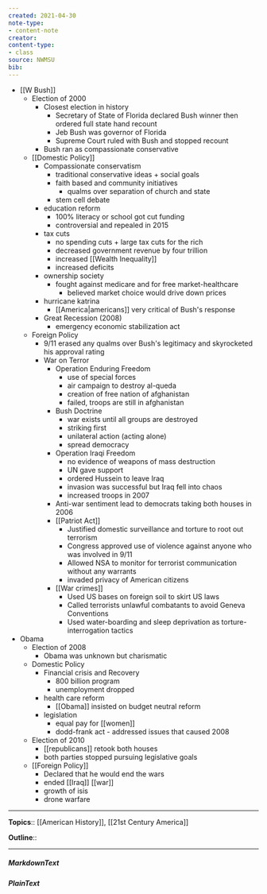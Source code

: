 ```yaml
---
created: 2021-04-30
note-type: 
- content-note
creator:
content-type:
- class
source: NWMSU
bib:
---
```


- [[W Bush]]
    - Election of 2000
        - Closest election in history
            - Secretary of State of Florida declared Bush winner then ordered full state hand recount
            - Jeb Bush was governor of Florida
            - Supreme Court ruled with Bush and stopped recount
        - Bush ran as compassionate conservative
    - [[Domestic Policy]]
        - Compassionate conservatism
            - traditional conservative ideas + social goals
            - faith based and community initiatives
                - qualms over separation of church and state
            - stem cell debate
        - education reform
            - 100% literacy or school got cut funding
            - controversial and repealed in 2015
        - tax cuts
            - no spending cuts + large tax cuts for the rich
            - decreased government revenue by four trillion
            - increased [[Wealth Inequality]]
            - increased deficits 
        - ownership society
            - fought against medicare and for free market-healthcare
                - believed market choice would drive down prices
        - hurricane katrina
            - [[America|americans]] very critical of Bush's response
        - Great Recession (2008)
            - emergency economic stabilization act
    - Foreign Policy
        - 9/11 erased any qualms over Bush's legitimacy and skyrocketed his approval rating
        - War on Terror
            - Operation Enduring Freedom
                - use of special forces
                - air campaign to destroy al-queda
                - creation of free nation of afghanistan
                - failed, troops are still in afghanistan
            - Bush Doctrine
                - war exists until all groups are destroyed
                - striking first
                - unilateral action (acting alone)
                - spread democracy
            - Operation Iraqi Freedom
                - no evidence of weapons of mass destruction
                - UN gave support
                - ordered Hussein to leave Iraq
                - invasion was successful but Iraq fell into chaos
                - increased troops in 2007
            - Anti-war sentiment lead to democrats taking both houses in 2006
            - [[Patriot Act]]
                - Justified domestic surveillance and torture to root out terrorism 
                - Congress approved use of violence against anyone who was involved in 9/11
                - Allowed NSA to monitor for terrorist communication without any warrants 
                - invaded privacy of American citizens
            - [[War crimes]]
                - Used US bases on foreign soil to skirt US laws
                - Called terrorists unlawful combatants to avoid Geneva Conventions
                - Used water-boarding and sleep deprivation as torture-interrogation tactics
- Obama
    - Election of 2008
        - Obama was unknown but charismatic
    - Domestic Policy
        - Financial crisis and Recovery
            - 800 billion program
            - unemployment dropped
        - health care reform
            - [[Obama]] insisted on budget neutral reform
        - legislation
            - equal pay for [[women]]
            - dodd-frank act - addressed issues that caused 2008
    - Election of 2010
        - [[republicans]] retook both houses
        - both parties stopped pursuing legislative goals
    - [[Foreign Policy]]
        - Declared that he would end the wars
        - ended [[Iraq]] [[war]]
        - growth of isis 
        - drone warfare


---

**Topics**::  [[American History]], [[21st Century America]] 

**Outline**::

--- 
##### MarkdownText

##### PlainText


